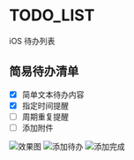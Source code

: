 # TODO_LIST
iOS 待办列表
## 简易待办清单
- [x] 简单文本待办内容
- [x] 指定时间提醒
- [ ] 周期重复提醒
- [ ] 添加附件

![效果图](https://tva1.sinaimg.cn/large/007S8ZIlgy1gfo3cqsiu5j30h911cgmi.jpg)
![添加待办](https://tva1.sinaimg.cn/large/007S8ZIlgy1gfo3cqmkwwj30h911cwfd.jpg)
![添加完成](https://tva1.sinaimg.cn/large/007S8ZIlgy1gfo3cqh6doj30h911c3za.jpg)

